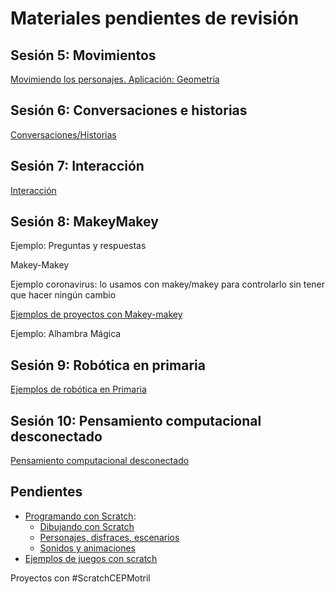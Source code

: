 # Materiales pendientes de revisión

## Sesión 5: Movimientos
[Movimiendo los personajes. Aplicación: Geometría](./Movimientos.md)

## Sesión 6: Conversaciones e historias

[Conversaciones/Historias](./Conversaciones.md)

## Sesión 7: Interacción

[Interacción](./Interacion.md)

## Sesión 8: MakeyMakey


Ejemplo: Preguntas y respuestas

Makey-Makey


Ejemplo  coronavirus: lo usamos con makey/makey para controlarlo sin tener que hacer ningún cambio

[Ejemplos de proyectos con Makey-makey](./MakeyMakey/README.md)

Ejemplo: Alhambra Mágica

## Sesión 9: Robótica en primaria

[Ejemplos de robótica en Primaria](./RoboticaPrimaria.md)

## Sesión 10: Pensamiento computacional desconectado

[Pensamiento computacional desconectado](./compOffline.md)


## Pendientes
* [Programando con Scratch](./Scratch.md):
  * [Dibujando con Scratch](./Scratch.md#vamos-a-dibujar)
  * [Personajes, disfraces, escenarios](./Scratch.md#personaje)
  * [Sonidos y animaciones](./Scratch.md#sonido)
* [Ejemplos de juegos con scratch](./Ejemplos.md)


Proyectos con #ScratchCEPMotril